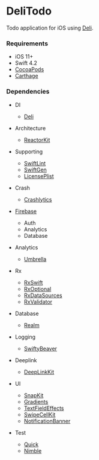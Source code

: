 # DeliTodo
Todo application for iOS using [Deli](https://github.com/kawoou/Deli).

### Requirements
* iOS 11+
* Swift 4.2
* [CocoaPods](https://github.com/CocoaPods/CocoaPods)
* [Carthage](https://github.com/Carthage/Carthage)

### Dependencies
* DI
   - [Deli](https://github.com/kawoou/Deli)
* Architecture
   - [ReactorKit](https://github.com/ReactorKit/ReactorKit)
* Supporting
   - [SwiftLint](https://github.com/realm/SwiftLint)
   - [SwiftGen](https://github.com/SwiftGen/SwiftGen)
   - [LicensePlist](https://github.com/mono0926/LicensePlist)

* Crash
   - [Crashlytics](https://firebase.google.com/docs/crashlytics)
* [Firebase](https://firebase.google.com/)
   - Auth
   - Analytics
   - Database
* Analytics
   - [Umbrella](https://github.com/devxoul/Umbrella)
* Rx
   - [RxSwift](https://github.com/ReactiveX/RxSwift)
   - [RxOptional](https://github.com/RxSwiftCommunity/RxOptional)
   - [RxDataSources](https://github.com/RxSwiftCommunity/RxDataSources)
   - [RxValidator](https://github.com/vbmania/RxValidator)
* Database
   - [Realm](https://github.com/Realm/realm-cocoa)
* Logging
   - [SwiftyBeaver](https://github.com/SwiftyBeaver/SwiftyBeaver)
* Deeplink
   - [DeepLinkKit](https://github.com/button/DeepLinkKit)
* UI
   - [SnapKit](https://github.com/SnapKit/SnapKit)
   - [Gradients](https://github.com/cruisediary/Gradients)
   - [TextFieldEffects](https://github.com/raulriera/TextFieldEffects)
   - [SwipeCellKit](https://github.com/SwipeCellKit/SwipeCellKit)
   - [NotificationBanner](https://github.com/Daltron/NotificationBanner)
* Test
   - [Quick](https://github.com/Quick/Quick)
   - [Nimble](https://github.com/Quick/Nimble)

